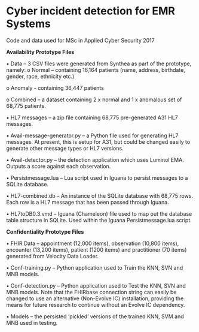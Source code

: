 # Cyber incident detection for EMR Systems
Code and data used for MSc in Applied Cyber Security 2017

**Availability Prototype Files**

•	 Data – 3 CSV files were generated from Synthea as part of the prototype, namely:
o	Normal – containing 16,164 patients (name, address, birthdate, gender, race, ethnicity etc.)

o	Anomaly - containing 36,447 patients

o	Combined – a dataset containing 2 x normal and 1 x anomalous set of 68,775 patients.

•	HL7 messages – a zip file containing 68,775 pre-generated A31 HL7 messages.

•	Avail-message-generator.py – a Python file used for generating HL7 messages. At present, this is setup for A31, but could be changed easily to generate other message types or HL7 versions.

•	Avail-detector.py – the detection application which uses Luminol EMA. Outputs a score against each observation.

•	Persistmessage.lua – Lua script used in Iguana to persist messages to a SQLite database.

•	HL7-combined.db – An instance of the SQLite database with 68,775 rows. Each row is a HL7 message that has been passed through Iguana.

•	HL7toDB0.3.vmd – Iguana (Chameleon) file used to map out the database table structure in SQLite. Used within the Iguana Persistmessage.lua script.

**Confidentiality Prototype Files**

•	FHIR Data – appointment (12,000 items), observation (10,800 items), encounter (13,200 items), patient (1200 items) and practitioner (70 items) generated from Velocity Data Loader. 

•	Conf-training.py – Python application used to Train the KNN, SVN and MNB models.

•	Conf-detection.py – Python application used to Test the KNN, SVN and MNB models. Note that the FHIRbase connection string can easily be changed to use an alternative (Non-Evolve IC) installation, providing the means for future research to continue without an Evolve IC dependency.

•	Models – the persisted ‘pickled’ versions of the trained KNN, SVM and MNB used in testing.
